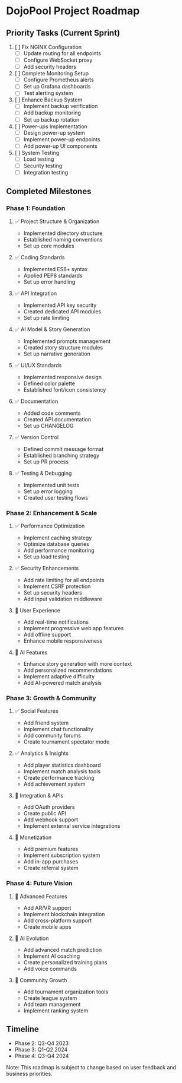 # DojoPool Project Roadmap

## Priority Tasks (Current Sprint)
1. [ ] Fix NGINX Configuration
   - [ ] Update routing for all endpoints
   - [ ] Configure WebSocket proxy
   - [ ] Add security headers

2. [ ] Complete Monitoring Setup
   - [ ] Configure Prometheus alerts
   - [ ] Set up Grafana dashboards
   - [ ] Test alerting system

3. [ ] Enhance Backup System
   - [ ] Implement backup verification
   - [ ] Add backup monitoring
   - [ ] Set up backup rotation

4. [ ] Power-ups Implementation
   - [ ] Design power-up system
   - [ ] Implement power-up endpoints
   - [ ] Add power-up UI components

5. [ ] System Testing
   - [ ] Load testing
   - [ ] Security testing
   - [ ] Integration testing

## Completed Milestones

### Phase 1: Foundation
1. ✅ Project Structure & Organization
   - Implemented directory structure
   - Established naming conventions
   - Set up core modules

2. ✅ Coding Standards
   - Implemented ES6+ syntax
   - Applied PEP8 standards
   - Set up error handling

3. ✅ API Integration
   - Implemented API key security
   - Created dedicated API modules
   - Set up rate limiting

4. ✅ AI Model & Story Generation
   - Implemented prompts management
   - Created story structure modules
   - Set up narrative generation

5. ✅ UI/UX Standards
   - Implemented responsive design
   - Defined color palette
   - Established font/icon consistency

6. ✅ Documentation
   - Added code comments
   - Created API documentation
   - Set up CHANGELOG

7. ✅ Version Control
   - Defined commit message format
   - Established branching strategy
   - Set up PR process

8. ✅ Testing & Debugging
   - Implemented unit tests
   - Set up error logging
   - Created user testing flows

### Phase 2: Enhancement & Scale
1. ✅ Performance Optimization
   - Implement caching strategy
   - Optimize database queries
   - Add performance monitoring
   - Set up load testing

2. ✅ Security Enhancements
   - Add rate limiting for all endpoints
   - Implement CSRF protection
   - Set up security headers
   - Add input validation middleware

3. 🔄 User Experience
   - Add real-time notifications
   - Implement progressive web app features
   - Add offline support
   - Enhance mobile responsiveness

4. 🔄 AI Features
   - Enhance story generation with more context
   - Add personalized recommendations
   - Implement adaptive difficulty
   - Add AI-powered match analysis

### Phase 3: Growth & Community
1. ✅ Social Features
   - Add friend system
   - Implement chat functionality
   - Add community forums
   - Create tournament spectator mode

2. ✅ Analytics & Insights
   - Add player statistics dashboard
   - Implement match analysis tools
   - Create performance tracking
   - Add achievement system

3. 🔄 Integration & APIs
   - Add OAuth providers
   - Create public API
   - Add webhook support
   - Implement external service integrations

4. 🔄 Monetization
   - Add premium features
   - Implement subscription system
   - Add in-app purchases
   - Create referral system

### Phase 4: Future Vision
1. 🔄 Advanced Features
   - Add AR/VR support
   - Implement blockchain integration
   - Add cross-platform support
   - Create mobile apps

2. 🔄 AI Evolution
   - Add advanced match prediction
   - Implement AI coaching
   - Create personalized training plans
   - Add voice commands

3. 🔄 Community Growth
   - Add tournament organization tools
   - Create league system
   - Add team management
   - Implement ranking system

## Timeline
- Phase 2: Q3-Q4 2023
- Phase 3: Q1-Q2 2024
- Phase 4: Q3-Q4 2024

Note: This roadmap is subject to change based on user feedback and business priorities.